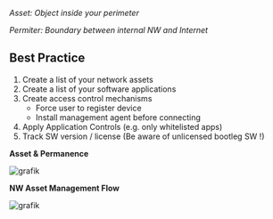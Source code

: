 
*Asset: Object inside your perimeter*

*Permiter: Boundary between internal NW and Internet*

## Best Practice
1. Create a list of your network assets
2. Create a list of your software applications
3. Create access control mechanisms
   - Force user to register device
   - Install management agent before connecting
4. Apply Application Controls (e.g. only whitelisted apps)
5. Track SW version / license (Be aware of unlicensed bootleg SW !)


**Asset & Permanence**

![grafik](https://user-images.githubusercontent.com/84674087/131890885-defdb628-492c-4e93-a4d4-f117f026f34f.png)


**NW Asset Management Flow**

![grafik](https://user-images.githubusercontent.com/84674087/131890925-10534780-915e-44c0-83dc-df7a3563b563.png)
